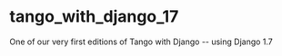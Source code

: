 tango_with_django_17
====================

One of our very first editions of Tango with Django -- using Django 1.7
